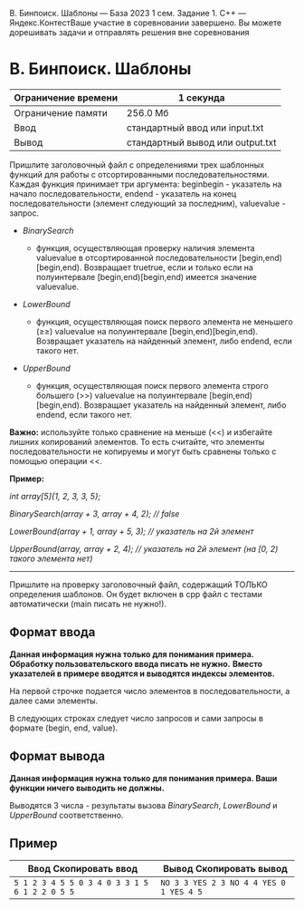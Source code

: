 B. Бинпоиск. Шаблоны — База 2023 1 сем. Задание 1. C++ — Яндекс.КонтестВаше участие в соревновании завершено. Вы можете дорешивать задачи и отправлять решения вне соревнования

# B. Бинпоиск. Шаблоны

| Ограничение времени | 1 секунда |
| --- | --- |
| Ограничение памяти | 256.0 Мб |
| Ввод | стандартный ввод или input.txt |
| Вывод | стандартный вывод или output.txt |

Пришлите заголовочный файл с определениями трех шаблонных функций для работы с отсортированными последовательностями. Каждая функция принимает три аргумента: beginbegin - указатель на начало последовательности, endend - указатель на конец последовательности (элемент следующий за последним), valuevalue - запрос.

- *BinarySearch*

  - функция, осуществляющая проверку наличия элемента valuevalue в отсортированной последовательности \[begin,end)\[begin,end). Возвращает truetrue, если и только если на полуинтервале \[begin,end)\[begin,end) имеется значение valuevalue.

- *LowerBound*

  - функция, осуществляющая поиск первого элемента не меньшего (≥≥) valuevalue на полуинтервале \[begin,end)\[begin,end). Возвращает указатель на найденный элемент, либо endend, если такого нет.

- *UpperBound*

  - функция, осуществляющая поиск первого элемента строго большего (>>) valuevalue на полуинтервале \[begin,end)\[begin,end). Возвращает указатель на найденный элемент, либо endend, если такого нет.

**Важно:** используйте только сравнение на меньше (\<\<) и избегайте лишних копирований элементов. То есть считайте, что элементы последовательности не копируемы и могут быть сравнены только с помощью операции \<\<.

**Пример:**

*int array\[5\]{1, 2, 3, 3, 5};*

*BinarySearch(array + 3, array + 4, 2); // false*

*LowerBound(array + 1, array + 5, 3); // указатель на 2й элемент*

*UpperBound(array, array + 2, 4); // указатель на 2й элемент (на \[0, 2) такого элемента нет)*

______________________________________________________________________

Пришлите на проверку заголовочный файл, содержащий ТОЛЬКО определения шаблонов. Он будет включен в cpp файл с тестами автоматически (main писать не нужно!).

## Формат ввода

**Данная информация нужна только для понимания примера. Обработку пользовательского ввода писать не нужно.**
**Вместо указателей в примере вводятся и выводятся индексы элементов.**

На первой строчке подается число элементов в последовательности, а далее сами элементы.

В следующих строках следует число запросов и сами запросы в формате (begin, end, value).

## Формат вывода

**Данная информация нужна только для понимания примера. Ваши функции ничего выводить не должны.**

Выводятся 3 числа - результаты вызова *BinarySearch*, *LowerBound* и *UpperBound* соответственно.

## Пример

| Ввод Скопировать ввод | Вывод Скопировать вывод |
| --- | --- |
| `5 1 2 3 4 5 5 0 3 4 0 3 3 1 5 6 1 2 2 0 5 5 ` | `NO 3 3 YES 2 3 NO 4 4 YES 0 1 YES 4 5 ` |
